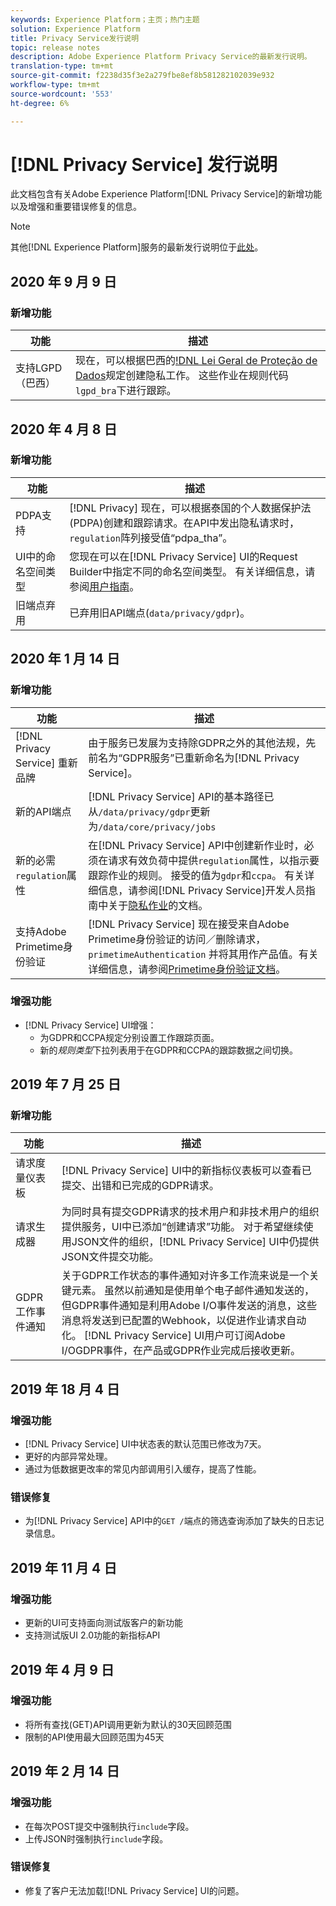 ```yaml
---
keywords: Experience Platform；主页；热门主题
solution: Experience Platform
title: Privacy Service发行说明
topic: release notes
description: Adobe Experience Platform Privacy Service的最新发行说明。
translation-type: tm+mt
source-git-commit: f2238d35f3e2a279fbe8ef8b581282102039e932
workflow-type: tm+mt
source-wordcount: '553'
ht-degree: 6%

---
```



# [!DNL Privacy Service] 发行说明

此文档包含有关Adobe Experience Platform[!DNL Privacy Service]的新增功能以及增强和重要错误修复的信息。

>[!NOTE]
>
>其他[!DNL Experience Platform]服务的最新发行说明位于[此处](../release-notes/latest/latest.md)。

## 2020 年 9 月 9 日

### 新增功能

| 功能 | 描述 |
| --- | --- |
| 支持LGPD（巴西） | 现在，可以根据巴西的[!DNL Lei Geral de Proteção de Dados](LGPD)规定创建隐私工作。 这些作业在规则代码`lgpd_bra`下进行跟踪。 |

## 2020 年 4 月 8 日

### 新增功能

| 功能 | 描述 |
| --- | --- |
| PDPA支持 | [!DNL Privacy] 现在，可以根据泰国的个人数据保护法(PDPA)创建和跟踪请求。在API中发出隐私请求时，`regulation`阵列接受值“pdpa_tha”。 |
| UI中的命名空间类型 | 您现在可以在[!DNL Privacy Service] UI的Request Builder中指定不同的命名空间类型。 有关详细信息，请参阅[用户指南](ui/user-guide.md)。 |
| 旧端点弃用 | 已弃用旧API端点(`data/privacy/gdpr`)。 |

## 2020 年 1 月 14 日

### 新增功能

| 功能 | 描述 |
| --- | --- |
| [!DNL Privacy Service] 重新品牌 | 由于服务已发展为支持除GDPR之外的其他法规，先前名为“GDPR服务”已重新命名为[!DNL Privacy Service]。 |
| 新的API端点 | [!DNL Privacy Service] API的基本路径已从`/data/privacy/gdpr`更新为`/data/core/privacy/jobs` |
| 新的必需`regulation`属性 | 在[!DNL Privacy Service] API中创建新作业时，必须在请求有效负荷中提供`regulation`属性，以指示要跟踪作业的规则。 接受的值为`gdpr`和`ccpa`。 有关详细信息，请参阅[!DNL Privacy Service]开发人员指南中关于[隐私作业](api/privacy-jobs.md)的文档。 |
| 支持Adobe Primetime身份验证 | [!DNL Privacy Service] 现在接受来自Adobe Primetime身份验证的访问／删除请求， `primetimeAuthentication` 并将其用作产品值。有关详细信息，请参阅[Primetime身份验证文档](http://tve.helpdocsonline.com/how-to-make-a-privacy-request)。 |

### 增强功能

* [!DNL Privacy Service] UI增强：
   * 为GDPR和CCPA规定分别设置工作跟踪页面。
   * 新的&#x200B;*规则类型*&#x200B;下拉列表用于在GDPR和CCPA的跟踪数据之间切换。

## 2019 年 7 月 25 日

### 新增功能

| 功能 | 描述 |
| --- | --- |
| 请求度量仪表板 | [!DNL Privacy Service] UI中的新指标仪表板可以查看已提交、出错和已完成的GDPR请求。 |
| 请求生成器 | 为同时具有提交GDPR请求的技术用户和非技术用户的组织提供服务，UI中已添加“创建请求”功能。 对于希望继续使用JSON文件的组织，[!DNL Privacy Service] UI中仍提供JSON文件提交功能。 |
| GDPR工作事件通知 | 关于GDPR工作状态的事件通知对许多工作流来说是一个关键元素。 虽然以前通知是使用单个电子邮件通知发送的，但GDPR事件通知是利用Adobe I/O事件发送的消息，这些消息将发送到已配置的Webhook，以促进作业请求自动化。 [!DNL Privacy Service] UI用户可订阅Adobe I/OGDPR事件，在产品或GDPR作业完成后接收更新。 |

## 2019 年 18 月 4 日

### 增强功能

* [!DNL Privacy Service] UI中状态表的默认范围已修改为7天。
* 更好的内部异常处理。
* 通过为低数据更改率的常见内部调用引入缓存，提高了性能。

### 错误修复

* 为[!DNL Privacy Service] API中的`GET /`端点的筛选查询添加了缺失的日志记录信息。

## 2019 年 11 月 4 日

### 增强功能

* 更新的UI可支持面向测试版客户的新功能
* 支持测试版UI 2.0功能的新指标API

## 2019 年 4 月 9 日

### 增强功能

* 将所有查找(GET)API调用更新为默认的30天回顾范围
* 限制的API使用最大回顾范围为45天

## 2019 年 2 月 14 日

### 增强功能

* 在每次POST提交中强制执行`include`字段。
* 上传JSON时强制执行`include`字段。

### 错误修复

* 修复了客户无法加载[!DNL Privacy Service] UI的问题。